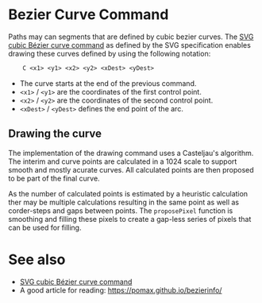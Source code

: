 # Bezier Curve Command

Paths may can segments that are defined by cubic bezier curves.  The
[SVG cubic Bézier curve command](https://www.w3.org/TR/SVG11/paths.html#PathDataCubicBezierCommands) as defined by the SVG
specification enables drawing these curves defined by using the following notation:

```txt
    C <x1> <y1> <x2> <y2> <xDest> <yDest>
```

* The curve starts at the end of the previous command.
* `<x1>` / `<y1>` are the coordinates of the first control point.
* `<x2>` / `<y2>` are the coordinates of the second control point.
* `<xDest>` / `<yDest>` defines the end point of the arc.


## Drawing the curve

The implementation of the drawing command uses a Casteljau's algorithm.
The interim and curve points are calculated in a 1024 scale to support smooth and mostly acurate curves.
All calculated points are then proposed to be part of the final curve.

As the number of calculated points is estimated by a heuristic calculation ther may be multiple calculations resulting
in the same point as well as corder-steps and gaps between points.  The `proposePixel` function is smoothing and filling
these pixels to create a gap-less series of pixels that can be used for filling.

# See also

* [SVG cubic Bézier curve command](https://www.w3.org/TR/SVG11/paths.html#PathDataCubicBezierCommands)
* A good article for reading: <https://pomax.github.io/bezierinfo/>

